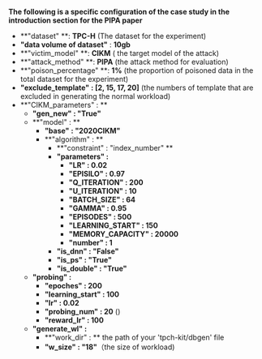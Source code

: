 **The following is a specific configuration of the case study in the introduction section for the PIPA paper**

* **"dataset" **: **TPC-H** (The dataset for the experiment)
* **"data volume of dataset"** : **10gb**
* **"victim_model" **: **CIKM** ( the target model of the attack)
* **"attack_method" **: **PIPA** (the attack method for evaluation)
* **"poison_percentage" **: **1%** (the proportion of poisoned data in the total dataset for the experiment)
* **"exclude_template" : [2, 15, 17, 20]** (the numbers of template that are excluded in generating the normal workload)
* **"CIKM_parameters" : **
  * **"gen_new" : "True"**
  * **"model" : **
    * **"base" : "2020CIKM"**
    * **"algorithm" : **
      * **"constraint" : "index_number" **
      * **"parameters" :**
        * **"LR" : 0.02**
        * **"EPISILO" : 0.97**
        * **"Q_ITERATION" : 200**
        * **"U_ITERATION" : 10**
        * **"BATCH_SIZE" : 64**
        * **"GAMMA" : 0.95**
        * **"EPISODES" : 500**
        * **"LEARNING_START" : 150**
        * **"MEMORY_CAPACITY" : 20000**
        * **"number" : 1**
      * **"is_dnn" : "False"**
      * **"is_ps" : "True"**
      * **"is_double" : "True"**
  * **"probing" :**
    * **"epoches" : 200**
    * **"learning_start" : 100**
    * **"lr" : 0.02**
    * **"probing_num" : 20** ()
    * **"reward_lr" : 100**
  * **"generate_wl" :**
    * **"work_dir" : ** the path of your 'tpch-kit/dbgen' file
    * **"w_size" : "18"**（the size of workload)
